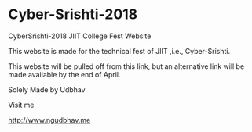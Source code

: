# Cyber-Srishti-2018
CyberSrishti-2018 JIIT College Fest Website

This website is made for the technical fest of JIIT ,i.e., Cyber-Srishti.

This website will be pulled off from this link, but an alternative link will be made available by the end of April.

Solely Made by Udbhav

Visit me 

http://www.ngudbhav.me
